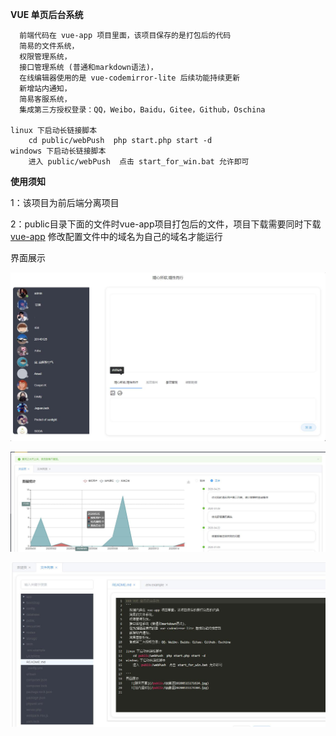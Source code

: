 **VUE 单页后台系统**
```
  前端代码在 vue-app 项目里面，该项目保存的是打包后的代码
  简易的文件系统，
  权限管理系统，
  接口管理系统 (普通和markdown语法)，
  在线编辑器使用的是 vue-codemirror-lite 后续功能持续更新
  新增站内通知，
  简易客服系统，
  集成第三方授权登录：QQ，Weibo，Baidu，Gitee，Github，Oschina

linux 下启动长链接脚本
    cd public/webPush  php start.php start -d
windows 下启动长链接脚本
    进入 public/webPush  点击 start_for_win.bat 允许即可

```
**使用须知**

1：该项目为前后端分离项目

2：public目录下面的文件时vue-app项目打包后的文件，项目下载需要同时下载[vue-app](https://gitee.com/f_longer/longer)
修改配置文件中的域名为自己的域名才能运行

界面展示

   ![聊天界面](/public/20200515171624.jpg)

   ![站内通知](/public/20200515174304.jpg)

   ![文件管理](/public/20200515174358.jpg)
